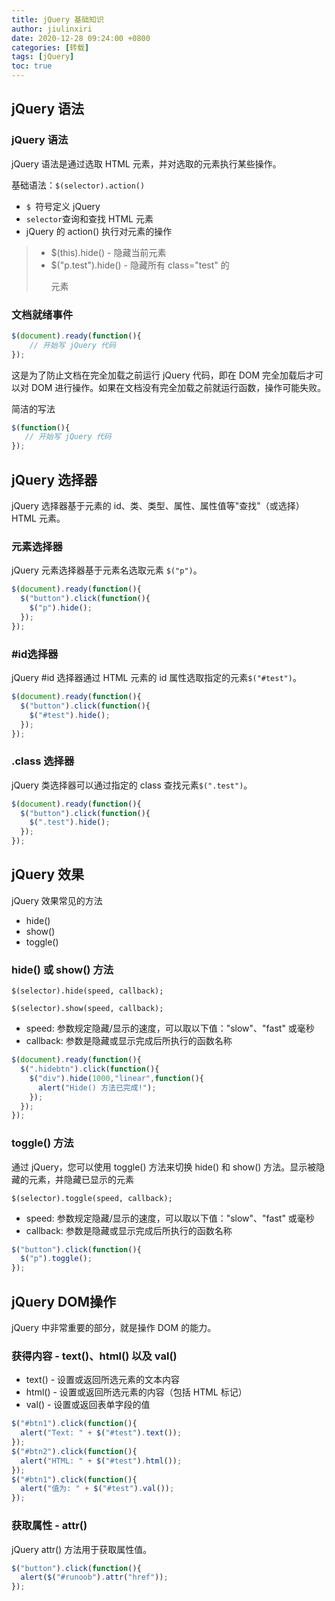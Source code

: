 ```yaml
---
title: jQuery 基础知识
author: jiulinxiri
date: 2020-12-28 09:24:00 +0800
categories: [转载]
tags: [jQuery]
toc: true
---
```


## jQuery 语法

### jQuery 语法

jQuery 语法是通过选取 HTML 元素，并对选取的元素执行某些操作。

基础语法：`$(selector).action()`

* `$ `符号定义 jQuery
* `selector`查询和查找 HTML 元素
* jQuery 的 action() 执行对元素的操作

> - $(this).hide() - 隐藏当前元素
> - $("p.test").hide() - 隐藏所有 class="test" 的 <p> 元素

### 文档就绪事件

```js
$(document).ready(function(){
    // 开始写 jQuery 代码
});
```

这是为了防止文档在完全加载之前运行 jQuery 代码，即在 DOM 完全加载后才可以对 DOM 进行操作。如果在文档没有完全加载之前就运行函数，操作可能失败。

简洁的写法

```js
$(function(){
   // 开始写 jQuery 代码
});
```

## jQuery 选择器

jQuery 选择器基于元素的 id、类、类型、属性、属性值等"查找"（或选择）HTML 元素。

### 元素选择器

jQuery 元素选择器基于元素名选取元素 `$("p")`。

```js
$(document).ready(function(){
  $("button").click(function(){
    $("p").hide();
  });
});
```

### #id选择器

jQuery #id 选择器通过 HTML 元素的 id 属性选取指定的元素`$("#test")`。

```js
$(document).ready(function(){
  $("button").click(function(){
    $("#test").hide();
  });
});
```

### .class 选择器

jQuery 类选择器可以通过指定的 class 查找元素`$(".test")`。

```js
$(document).ready(function(){
  $("button").click(function(){
    $(".test").hide();
  });
});
```



## jQuery 效果

jQuery 效果常见的方法

* hide()
* show()
* toggle()

### hide() 或 show() 方法

`$(selector).hide(speed, callback);`

`$(selector).show(speed, callback);`

* speed: 参数规定隐藏/显示的速度，可以取以下值："slow"、"fast" 或毫秒
* callback:  参数是隐藏或显示完成后所执行的函数名称

```js
$(document).ready(function(){
  $(".hidebtn").click(function(){
    $("div").hide(1000,"linear",function(){
      alert("Hide() 方法已完成!");
    });
  });
});
```

### toggle() 方法

通过 jQuery，您可以使用 toggle() 方法来切换 hide() 和 show() 方法。显示被隐藏的元素，并隐藏已显示的元素

`$(selector).toggle(speed, callback);`

* speed: 参数规定隐藏/显示的速度，可以取以下值："slow"、"fast" 或毫秒
* callback:  参数是隐藏或显示完成后所执行的函数名称

```js
$("button").click(function(){
  $("p").toggle();
});
```

## jQuery DOM操作

jQuery 中非常重要的部分，就是操作 DOM 的能力。

### 获得内容 - text()、html() 以及 val()

* text() - 设置或返回所选元素的文本内容
* html() - 设置或返回所选元素的内容（包括 HTML 标记）
* val() - 设置或返回表单字段的值

```js
$("#btn1").click(function(){
  alert("Text: " + $("#test").text());
});
$("#btn2").click(function(){
  alert("HTML: " + $("#test").html());
});
$("#btn1").click(function(){
  alert("值为: " + $("#test").val());
});
```

### 获取属性 - attr()

jQuery attr() 方法用于获取属性值。

```js
$("button").click(function(){
  alert($("#runoob").attr("href"));
});
```

